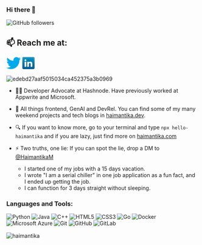 ### Hi there 👋
<img alt="GitHub followers" 
src="https://img.shields.io/github/followers/Haimantika?style=social"> 

## 📫 Reach me at:

[![Twitter](icons/twitter.png)](https://twitter.com/HaimantikaM)
[![LinkedIn](icons/linkedin.png)](https://www.linkedin.com/in/haimantika-mitra)


![edebd27aaf5015034ca452375a3b0969](https://user-images.githubusercontent.com/32809211/87786036-e7cdfa80-c856-11ea-9190-f4106d1fbc43.gif)

- 👩‍💻 Developer Advocate at Hashnode. Have previously worked at Appwrite and Microsoft.
- 👯 All things frontend, GenAI and DevRel. You can find some of my many weekend projects and tech blogs in [haimantika.dev](https://haimantika.dev/#home).
- 🔍 If you want to know more, go to your terminal and type `npx hello-haimantika` and if you are lazy, just find more on [haimantika.com](haimantika.com)

- ⚡ Two truths, one lie: If you can spot the lie, drop a DM to [@HaimantikaM](https://twitter.com/HaimantikaM)
    - I started one of my jobs with a 15 days vacation.
    - I wrote "I am a serial chiller" in one job application as a fun fact, and I ended up getting the job.
    - I can function for 3 days straight without sleeping.


<h3 align="left">Languages and Tools:</h3>

![Python](https://img.shields.io/badge/-Python-black?style=flat-square&logo=Python)
![Java](https://img.shields.io/badge/-java-E34A86?style=flat-square&logo=java)
![C++](https://img.shields.io/badge/-C++-00599C?style=flat-square&logo=c)
![HTML5](https://img.shields.io/badge/-HTML5-E34F26?style=flat-square&logo=html5&logoColor=white)
![CSS3](https://img.shields.io/badge/-CSS3-1572B6?style=flat-square&logo=css3)
![Go](https://img.shields.io/badge/-CSS3-1572B6?style=flat-square&logo=go)
![Docker](https://img.shields.io/badge/-Docker-black?style=flat-square&logo=docker)
![Microsoft Azure](https://img.shields.io/badge/Microsoft%20Azure-232F7E?style=flat-square&logo=microsoft-azure)
![Git](https://img.shields.io/badge/-Git-black?style=flat-square&logo=git)
![GitHub](https://img.shields.io/badge/-GitHub-181717?style=flat-square&logo=github)
![GitLab](https://img.shields.io/badge/-GitLab-FCA121?style=flat-square&logo=gitlab)


<p><img align="center" src="https://github-readme-stats.vercel.app/api/top-langs/?username=haimantika&layout=compact" alt="haimantika" /></p>

